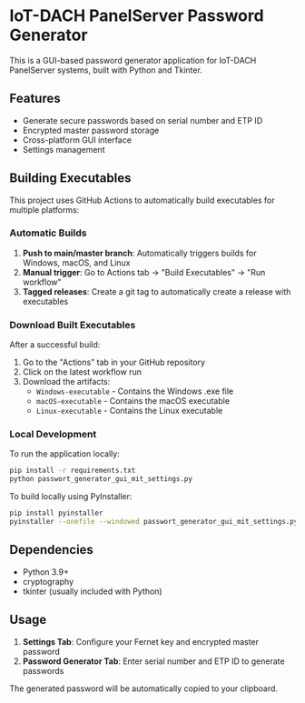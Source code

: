 # IoT-DACH PanelServer Password Generator

This is a GUI-based password generator application for IoT-DACH PanelServer systems, built with Python and Tkinter.

## Features

- Generate secure passwords based on serial number and ETP ID
- Encrypted master password storage
- Cross-platform GUI interface
- Settings management

## Building Executables

This project uses GitHub Actions to automatically build executables for multiple platforms:

### Automatic Builds

1. **Push to main/master branch**: Automatically triggers builds for Windows, macOS, and Linux
2. **Manual trigger**: Go to Actions tab → "Build Executables" → "Run workflow"
3. **Tagged releases**: Create a git tag to automatically create a release with executables

### Download Built Executables

After a successful build:

1. Go to the "Actions" tab in your GitHub repository
2. Click on the latest workflow run
3. Download the artifacts:
   - `Windows-executable` - Contains the Windows .exe file
   - `macOS-executable` - Contains the macOS executable
   - `Linux-executable` - Contains the Linux executable

### Local Development

To run the application locally:

```bash
pip install -r requirements.txt
python passwort_generator_gui_mit_settings.py
```

To build locally using PyInstaller:

```bash
pip install pyinstaller
pyinstaller --onefile --windowed passwort_generator_gui_mit_settings.py
```

## Dependencies

- Python 3.9+
- cryptography
- tkinter (usually included with Python)

## Usage

1. **Settings Tab**: Configure your Fernet key and encrypted master password
2. **Password Generator Tab**: Enter serial number and ETP ID to generate passwords

The generated password will be automatically copied to your clipboard.
